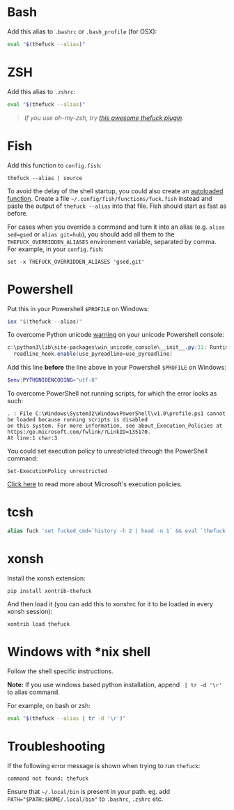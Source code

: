 # Bash

Add this alias to `.bashrc` or `.bash_profile` (for OSX):
```bash
eval "$(thefuck --alias)"
```

# ZSH

Add this alias to `.zshrc`:
```bash
eval "$(thefuck --alias)"
```

>_If you use oh-my-zsh, try [this awesome *thefuck* plugin](https://github.com/robbyrussell/oh-my-zsh/blob/master/plugins/thefuck/README.md)._

# Fish

Add this function to `config.fish`:
```fish
thefuck --alias | source 
```

To avoid the delay of the shell startup, you could also create an [autoloaded function](https://fishshell.com/docs/current/tutorial.html#tut_autoload).
Create a file `~/.config/fish/functions/fuck.fish` instead and paste the output of `thefuck --alias` 
into that file. Fish should start as fast as before.

For cases when you override a command and turn it into an alias (e.g. `alias sed=gsed` or `alias git=hub`), you should add all them to the `THEFUCK_OVERRIDDEN_ALIASES` environment variable, separated by comma. For example, in your `config.fish`:

```fish
set -x THEFUCK_OVERRIDDEN_ALIASES 'gsed,git'
```

# Powershell

Put this in your Powershell `$PROFILE` on Windows:

```powershell
iex "$(thefuck --alias)"
```

To overcome Python unicode [warning](https://github.com/nvbn/thefuck/issues/514) on your unicode Powershell console:
```powershell
c:\python3\lib\site-packages\win_unicode_console\__init__.py:31: RuntimeWarning: sys.stdin.encoding == 'utf-8', whereas sys.stdout.encoding == 'ascii', readline hook consumer may assume they are the same
  readline_hook.enable(use_pyreadline=use_pyreadline)
```

Add this line **before** the line above in your Powershell `$PROFILE` on Windows:

```powershell
$env:PYTHONIOENCODING="utf-8"
```

To overcome PowerShell not running scripts, for which the error looks as such:

```
. : File C:\Windows\System32\WindowsPowerShell\v1.0\profile.ps1 cannot be loaded because running scripts is disabled
on this system. For more information, see about_Execution_Policies at https:/go.microsoft.com/fwlink/?LinkID=135170.
At line:1 char:3
```

You could set execution policy to unrestricted through the PowerShell command:

```
Set-ExecutionPolicy unrestricted
```

[Click here](https://docs.microsoft.com/en-us/powershell/module/microsoft.powershell.security/set-executionpolicy?view=powershell-7) to read more about Microsoft's execution policies.

# tcsh

```tcsh
alias fuck 'set fucked_cmd=`history -h 2 | head -n 1` && eval `thefuck ${fucked_cmd}`'
```

# xonsh

Install the xonsh extension:
```
pip install xontrib-thefuck
```

And then load it (you can add this to xonshrc for it to be loaded in every xonsh session):
```
xontrib load thefuck
```


# Windows with \*nix shell

Follow the shell specific instructions.

**Note:**
If you use windows based python installation, append ` | tr -d '\r'` to alias command.

For example, on bash or zsh: 

```bash
eval "$(thefuck --alias | tr -d '\r')"
```


# Troubleshooting

If the following error message is shown when trying to run `thefuck`:

```
command not found: thefuck
```

Ensure that `~/.local/bin` is present in your path. eg. add `PATH="$PATH:$HOME/.local/bin"` to `.bashrc`, `.zshrc` etc.
